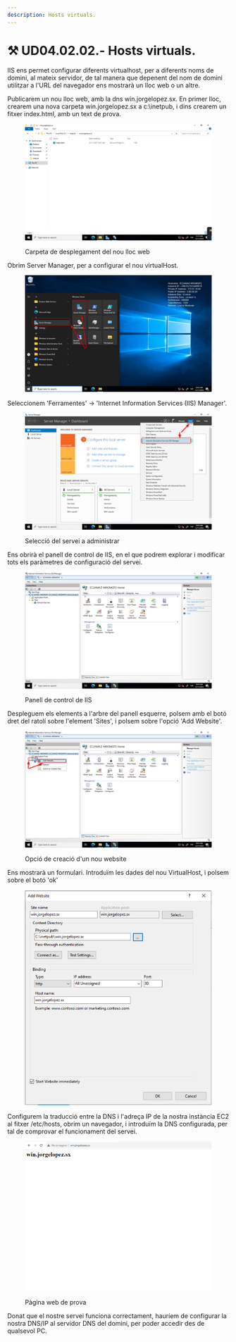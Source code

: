 ```yaml
---
description: Hosts virtuals.
---
```


# ⚒ UD04.02.02.- Hosts virtuals.

IIS ens permet configurar diferents virtualhost, per a diferents noms de domini, al mateix servidor, de tal manera que depenent del nom de domini utilitzar a l'URL del navegador ens mostrarà un lloc web o un altre.&#x20;

Publicarem un nou lloc web, amb la dns win.jorgelopez.sx. En primer lloc, crearem una nova carpeta win.jorgelopez.sx a c:\inetpub, i dins crearem un fitxer index.html, amb un text de prova.

<figure><img src="../../.gitbook/assets/image (21).png" alt=""><figcaption><p>Carpeta de desplegament del nou lloc web</p></figcaption></figure>

Obrim Server Manager, per a configurar el nou virtualHost.

<figure><img src="../../.gitbook/assets/image (15) (1).png" alt=""><figcaption></figcaption></figure>

Seleccionem 'Ferramentes' -> 'Internet Information Services (IIS) Manager'.

<figure><img src="../../.gitbook/assets/image (16).png" alt=""><figcaption><p>Selecció del servei a administrar</p></figcaption></figure>

Ens obrirà el panell de control de IIS, en el que podrem explorar i modificar tots els paràmetres de configuració del servei.

<figure><img src="../../.gitbook/assets/image (17).png" alt=""><figcaption><p>Panell de control de IIS</p></figcaption></figure>

Despleguem els elements a l'arbre del panell esquerre, polsem amb el botó dret del ratolí sobre l'element 'Sites', i polsem sobre l'opció 'Add Website'.

<figure><img src="../../.gitbook/assets/image (18).png" alt=""><figcaption><p>Opció de creació d'un nou website</p></figcaption></figure>

Ens mostrarà un formulari. Introduïm les dades del nou VirtualHost, i polsem sobre el botó 'ok'

<figure><img src="../../.gitbook/assets/image (19).png" alt=""><figcaption></figcaption></figure>

Configurem la traducció entre la DNS i l'adreça IP de la nostra instància EC2 al fitxer /etc/hosts, obrim un navegador, i introduïm la DNS configurada, per tal de comprovar el funcionament del servei.

<figure><img src="../../.gitbook/assets/image (20).png" alt=""><figcaption><p>Pàgina web de prova</p></figcaption></figure>

Donat que el nostre servei funciona correctament, hauríem de configurar la nostra DNS/IP al servidor DNS del domini, per poder accedir des de qualsevol PC.



